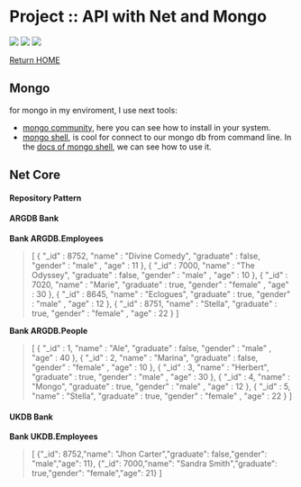 # Project :: API with Net and Mongo
![](https://img.shields.io/badge/Code-.Net-informational?style=flat&logo=.net&logoColor=white&color=512BD4)
![](https://img.shields.io/badge/Code-C_Sharp-informational?style=flat&logo=csharp&logoColor=white&color=007acc)
![](https://img.shields.io/badge/DB-MongoDB-informational?style=flat&logo=mongodb&logoColor=white&color=9a901f)

[Return HOME](README.md)


## Mongo
for mongo in my enviroment, I use next tools:

* [mongo community](https://www.mongodb.com/docs/manual/administration/install-community/), here you can see how to install in your system.
* [mongo shell](https://www.mongodb.com/try/download/shell), is cool for connect to our mongo db from command line. In the [docs of mongo shell](https://www.mongodb.com/docs/mongodb-shell/run-commands/), we can see how to use it.

## Net Core


#### Repository Pattern


#### ARGDB Bank


**Bank ARGDB.Employees**

> [
>  { "_id" : 8752, "name" : "Divine Comedy", "graduate" : false, "gender" : "male" , "age" : 11 },
>  { "_id" : 7000, "name" : "The Odyssey", "graduate" : false, "gender" : "male" , "age" : 10 },
>  { "_id" : 7020, "name" : "Marie", "graduate" : true, "gender" : "female" , "age" : 30 },
>  { "_id" : 8645, "name" : "Eclogues", "graduate" : true, "gender" : "male" , "age" : 12 },
>  { "_id" : 8751, "name" : "Stella", "graduate" : true, "gender" : "female" , "age" : 22 }
>]

**Bank ARGDB.People**

> [
>  { "_id" : 1, "name" : "Ale", "graduate" : false, "gender" : "male" , "age" : 40 },
>  { "_id" : 2, "name" : "Marina", "graduate" : false, "gender" : "female" , "age" : 10 },
>  { "_id" : 3, "name" : "Herbert", "graduate" : true, "gender" : "male" , "age" : 30 },
>  { "_id" : 4, "name" : "Mongo", "graduate" : true, "gender" : "male" , "age" : 12 },
>  { "_id" : 5, "name" : "Stella", "graduate" : true, "gender" : "female" , "age" : 22 }
>]


#### UKDB Bank
**Bank UKDB.Employees**

> [
>  {"_id": 8752,"name": "Jhon Carter","graduate": false,"gender": "male","age": 11},
>  {"_id": 7000,"name": "Sandra Smith","graduate": true,"gender": "female","age": 21}
> ]